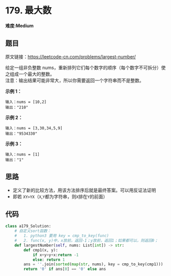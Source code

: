 # 179. 最大数
**难度:Medium**
## 题目
原文链接：https://leetcode-cn.com/problems/largest-number/

给定一组非负整数 nums，重新排列它们每个数字的顺序（每个数字不可拆分）使之组成一个最大的整数。  
注意：输出结果可能非常大，所以你需要返回一个字符串而不是整数。

**示例 1：**
```
输入：nums = [10,2]
输出："210"
```
**示例 2：**
```
输入：nums = [3,30,34,5,9]
输出："9534330"
```
**示例 3：**
```
输入：nums = [1]
输出："1"
```

## 思路
* 定义了新的比较方法，用该方法排序后就是最终答案。可以用反证法证明
* 即若 `XY>YX`（`X`,`Y`都为字符串，则`X`排在`Y`的前面）

## 代码
```python
class a179_Solution:
    # 自定义sort函数：
    #   1. python3 要用 key = cmp_to_key(func)
    #   2. func(x, y)中，x放前，返回-1；y放前，返回1；如果都可以，则返回0；
    def largestNumber(self, nums: List[int]) -> str:
        def cmp1(x, y):
            if x+y>y+x:return -1
            else: return 1
        ans = ''.join(sorted(map(str, nums), key = cmp_to_key(cmp1)))
        return '0' if ans[0] == '0' else ans
```
